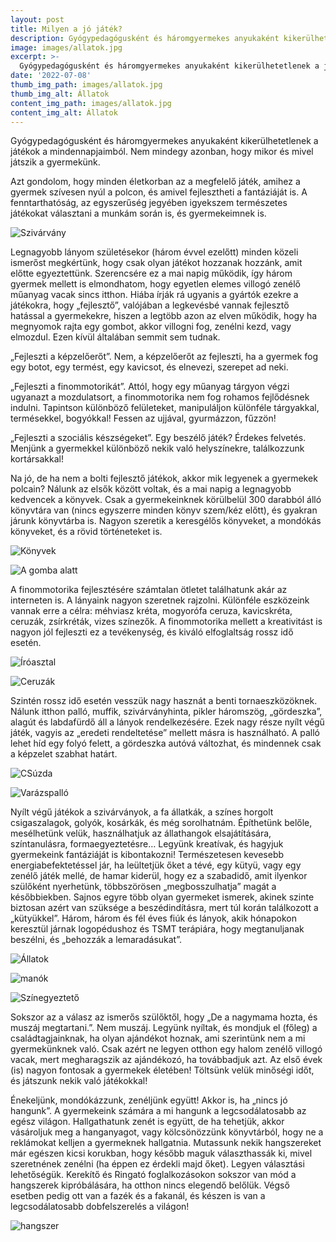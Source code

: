 ```yaml
---
layout: post
title: Milyen a jó játék?
description: Gyógypedagógusként és háromgyermekes anyukaként kikerülhetetlenek a játékok a mindennapjaimból. Nem mindegy azonban, hogy mikor és mivel játszik a gyermekünk.
image: images/allatok.jpg
excerpt: >-
  Gyógypedagógusként és háromgyermekes anyukaként kikerülhetetlenek a játékok a mindennapjaimból. Nem mindegy azonban, hogy mikor és mivel játszik a gyermekünk.
date: '2022-07-08'
thumb_img_path: images/allatok.jpg
thumb_img_alt: Állatok
content_img_path: images/allatok.jpg
content_img_alt: Állatok
---
```

Gyógypedagógusként és háromgyermekes anyukaként kikerülhetetlenek a játékok a mindennapjaimból. Nem mindegy azonban, hogy mikor és mivel játszik a gyermekünk.

Azt gondolom, hogy minden életkorban az a megfelelő játék, amihez a gyermek szívesen nyúl a polcon, és amivel fejlesztheti a fantáziáját is. A fenntarthatóság, az egyszerűség jegyében igyekszem természetes játékokat választani a munkám során is, és gyermekeimnek is.

![Szivárvány](/images/szivarvany.jpg)

Legnagyobb lányom születésekor (három évvel ezelőtt) minden közeli ismerőst megkértünk, hogy csak olyan játékot hozzanak hozzánk, amit előtte egyeztettünk. Szerencsére ez a mai napig működik, így három gyermek mellett is elmondhatom, hogy egyetlen elemes villogó zenélő műanyag vacak sincs itthon. Hiába írják rá ugyanis a gyártók ezekre a játékokra, hogy „fejlesztő”, valójában a legkevésbé vannak fejlesztő hatással a gyermekekre, hiszen a legtöbb azon az elven működik, hogy ha megnyomok rajta egy gombot, akkor villogni fog, zenélni kezd, vagy elmozdul. Ezen kívül általában semmit sem tudnak. 

„Fejleszti a képzelőerőt”. Nem, a képzelőerőt az fejleszti, ha a gyermek fog egy botot, egy termést, egy kavicsot, és elnevezi, szerepet ad neki.

„Fejleszti a finommotorikát”. Attól, hogy egy műanyag tárgyon végzi ugyanazt a mozdulatsort, a finommotorika nem fog rohamos fejlődésnek indulni. Tapintson különböző felületeket, manipuláljon különféle tárgyakkal, termésekkel, bogyókkal! Fessen az ujjával, gyurmázzon, fűzzön!

„Fejleszti a szociális készségeket”. Egy beszélő játék? Érdekes felvetés. Menjünk a gyermekkel különböző nekik való helyszínekre, találkozzunk kortársakkal!

Na jó, de ha nem a bolti fejlesztő játékok, akkor mik legyenek a gyermekek polcain? Nálunk az elsők között voltak, és a mai napig a legnagyobb kedvencek a könyvek. Csak a gyermekeinknek körülbelül 300 darabból álló könyvtára van (nincs egyszerre minden könyv szem/kéz előtt), és gyakran járunk könyvtárba is. Nagyon szeretik a keresgélős könyveket, a mondókás könyveket, és a rövid történeteket is.

![Könyvek](/images/konyvek.jpg)

![A gomba alatt](/images/a_gomba_alatt.jpg)

A finommotorika fejlesztésére számtalan ötletet találhatunk akár az interneten is. A lányaink nagyon szeretnek rajzolni. Különféle eszközeink vannak erre a célra: méhviasz kréta, mogyorófa ceruza, kavicskréta, ceruzák, zsírkréták, vizes színezők. A finommotorika mellett a kreativitást is nagyon jól fejleszti ez a tevékenység, és kiváló elfoglaltság rossz idő esetén.

![Íróasztal](/images/iroasztal.jpg)

![Ceruzák](/images/ceruzak.jpg)

Szintén rossz idő esetén vesszük nagy hasznát a benti tornaeszközöknek. Nálunk itthon palló, muffik, szivárványhinta, pikler háromszög, „gördeszka”, alagút és labdafürdő áll a lányok rendelkezésére. Ezek nagy része nyílt végű játék, vagyis az „eredeti rendeltetése” mellett másra is használható. A palló lehet híd egy folyó felett, a gördeszka autóvá változhat, és mindennek csak a képzelet szabhat határt.

![CSúzda](/images/csuszda.jpg)

![Varázspalló](/images/varazspallo.jpg)

Nyílt végű játékok a szivárványok, a fa állatkák, a színes horgolt csigaszalagok, golyók, kosárkák, és még sorolhatnám. Építhetünk belőle, mesélhetünk velük, használhatjuk az állathangok elsajátítására, színtanulásra, formaegyeztetésre… Legyünk kreatívak, és hagyjuk gyermekeink fantáziáját is kibontakozni! Természetesen kevesebb energiabefektetéssel jár, ha leültetjük őket a tévé, egy kütyü, vagy egy zenélő játék mellé, de hamar kiderül, hogy ez a szabadidő, amit ilyenkor szülőként nyerhetünk, többszörösen „megbosszulhatja” magát a későbbiekben. Sajnos egyre több olyan gyermeket ismerek, akinek szinte biztosan azért van szüksége a beszédindításra, mert túl korán találkozott a „kütyükkel”. Három, három és fél éves fiúk és lányok, akik hónapokon keresztül járnak logopédushoz és TSMT terápiára, hogy megtanuljanak beszélni, és „behozzák a lemaradásukat”.

![Állatok](/images/allatok.jpg)

![manók](/images/manok.jpg)

![Színegyeztető](/images/szinegyezteto.jpg)

Sokszor az a válasz az ismerős szülőktől, hogy „De a nagymama hozta, és muszáj megtartani.”. Nem muszáj. Legyünk nyíltak, és mondjuk el (főleg) a családtagjainknak, ha olyan ajándékot hoznak, ami szerintünk nem a mi gyermekünknek való. Csak azért ne legyen otthon egy halom zenélő villogó vacak, mert megharagszik az ajándékozó, ha továbbadjuk azt. Az első évek (is) nagyon fontosak a gyermekek életében! Töltsünk velük minőségi időt, és játszunk nekik való játékokkal!

Énekeljünk, mondókázzunk, zenéljünk együtt! Akkor is, ha „nincs jó hangunk”. A gyermekeink számára a mi hangunk a legcsodálatosabb az egész világon. Hallgathatunk zenét is együtt, de ha tehetjük, akkor vásároljuk meg a hanganyagot, vagy kölcsönözzünk könyvtárból, hogy ne a reklámokat kelljen a gyermeknek hallgatnia. Mutassunk nekik hangszereket már egészen kicsi korukban, hogy később maguk választhassák ki, mivel szeretnének zenélni (ha éppen ez érdekli majd őket). Legyen választási lehetőségük. Kerekítő és Ringató foglalkozásokon sokszor van mód a hangszerek kipróbálására, ha otthon nincs elegendő belőlük. Végső esetben pedig ott van a fazék és a fakanál, és készen is van a legcsodálatosabb dobfelszerelés a világon!

![hangszer](/images/hangszer.jpg)